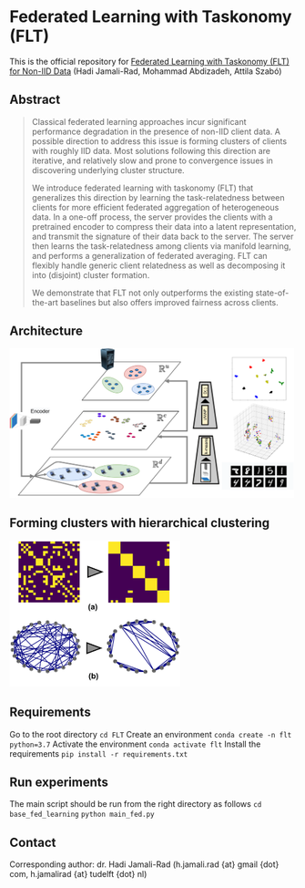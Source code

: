 # Federated Learning with Taskonomy (FLT)
This is the official repository for [Federated Learning with Taskonomy (FLT) for Non-IID Data]() (Hadi Jamali-Rad, Mohammad Abdizadeh, Attila Szabó)

## Abstract
> Classical federated learning approaches incur significant performance degradation in the presence of non-IID client data. A possible direction to address this issue is forming clusters of clients with roughly IID data. Most solutions following this direction are iterative, and relatively slow and prone to convergence issues in discovering underlying cluster structure. 
> 
> We introduce federated learning with taskonomy (FLT) that generalizes this direction by learning the task-relatedness between clients for more efficient federated aggregation of heterogeneous data. In a one-off process, the server provides the clients with a pretrained encoder to compress their data into a latent representation, and transmit the signature of their data back to the server. The server then learns the task-relatedness among clients via manifold learning, and performs a generalization of federated averaging. FLT can flexibly handle generic client relatedness as well as decomposing it into (disjoint) cluster formation. 
> 
> We demonstrate that FLT not only outperforms the existing state-of-the-art baselines but also offers improved fairness across clients.

## Architecture
<img src="Figures/architecture.png" width="500" >

## Forming clusters with hierarchical clustering
<img src="Figures/graph_adjacency_2.png" width="300" >

## Requirements
Go to the root directory ```cd FLT```
Create an environment ```conda create -n flt python=3.7```
Activate the environment ```conda activate flt```
Install the requirements ```pip install -r requirements.txt```

## Run experiments
The main script should be run from the right directory as follows
```cd base_fed_learning```
```python main_fed.py```

## Contact
Corresponding author: dr. Hadi Jamali-Rad (h.jamali.rad {at} gmail {dot} com, h.jamalirad {at} tudelft {dot} nl)